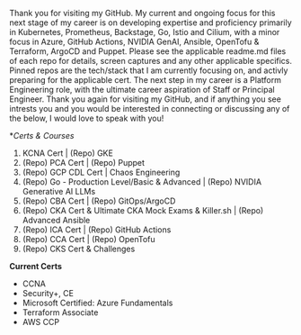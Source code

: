 Thank you for visiting my GitHub. My current and ongoing focus for this next stage of my career is on developing expertise and proficiency primarily in Kubernetes, Prometheus, Backstage, Go, Istio and Cilium, with a minor focus in Azure, GitHub Actions, NVIDIA GenAI, Ansible, OpenTofu & Terraform, ArgoCD and Puppet. Please see the applicable readme.md files of each repo for details, screen captures and any other applicable specifics. Pinned repos are the tech/stack that I am currently focusing on, and activly preparing for the applicable cert. The next step in my career is a Platform Engineering role, with the ultimate career aspiration of Staff or Principal Engineer. Thank you again for visiting my GitHub, and if anything you see intrests you and you would be interested in connecting or discussing any of the below, I would love to speak with you!

**Certs & Courses*
1. KCNA Cert | (Repo) GKE
2. (Repo) PCA Cert | (Repo) Puppet 
3. (Repo) GCP CDL Cert | Chaos Engineering
4. (Repo) Go - Production Level/Basic & Advanced | (Repo) NVIDIA Generative AI LLMs
6. (Repo) CBA Cert | (Repo) GitOps/ArgoCD
7. (Repo) CKA Cert & Ultimate CKA Mock Exams & Killer.sh | (Repo) Advanced Ansible
8. (Repo) ICA Cert | (Repo) GitHub Actions
9. (Repo) CCA Cert | (Repo) OpenTofu
10. (Repo) CKS Cert & Challenges 

**Current Certs**
- CCNA 
- Security+, CE 
- Microsoft Certified: Azure Fundamentals 
- Terraform Associate 
- AWS CCP 
